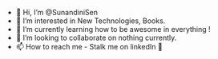 - 👋 Hi, I’m @SunandiniSen
- 👀 I’m interested in New Technologies, Books.
- 🌱 I’m currently learning how to be awesome in everything !
- 💞️ I’m looking to collaborate on nothing currently.
- 📫 How to reach me - Stalk me on linkedIn 🔎

<!---
SunandiniSen/SunandiniSen is a ✨ special ✨ repository because its `README.md` (this file) appears on your GitHub profile.
You can click the Preview link to take a look at your changes.
--->
